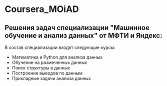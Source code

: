 # Coursera_MOiAD
## Решения задач специализации "Машинное обучение и анализ данных" от МФТИ и Яндекс:
В состав специализации входят следующие курсы:
- Математика и Python для анализа данных
- Обучение на размеченных данных
- Поиск структуры в данных
- Построение выводов по данным
- Прикладные задачи анализа данных
